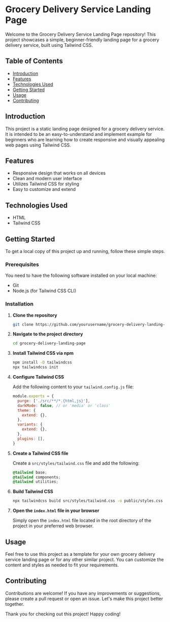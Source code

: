 # Grocery Delivery Service Landing Page

Welcome to the Grocery Delivery Service Landing Page repository! This project showcases a simple, beginner-friendly landing page for a grocery delivery service, built using Tailwind CSS.

## Table of Contents

- [Introduction](#introduction)
- [Features](#features)
- [Technologies Used](#technologies-used)
- [Getting Started](#getting-started)
- [Usage](#usage)
- [Contributing](#contributing)

## Introduction

This project is a static landing page designed for a grocery delivery service. It is intended to be an easy-to-understand and implement example for beginners who are learning how to create responsive and visually appealing web pages using Tailwind CSS.

## Features

- Responsive design that works on all devices
- Clean and modern user interface
- Utilizes Tailwind CSS for styling
- Easy to customize and extend

## Technologies Used

- HTML
- Tailwind CSS

## Getting Started

To get a local copy of this project up and running, follow these simple steps.

### Prerequisites

You need to have the following software installed on your local machine:

- Git
- Node.js (for Tailwind CSS CLI)

### Installation

1. **Clone the repository**

   ```bash
   git clone https://github.com/yourusername/grocery-delivery-landing-page.git
   ```

2. **Navigate to the project directory**

   ```bash
   cd grocery-delivery-landing-page
   ```

3. **Install Tailwind CSS via npm**

   ```bash
   npm install -D tailwindcss
   npx tailwindcss init
   ```

4. **Configure Tailwind CSS**

   Add the following content to your `tailwind.config.js` file:

   ```javascript
   module.exports = {
     purge: ['./src/**/*.{html,js}'],
     darkMode: false, // or 'media' or 'class'
     theme: {
       extend: {},
     },
     variants: {
       extend: {},
     },
     plugins: [],
   }
   ```

5. **Create a Tailwind CSS file**

   Create a `src/styles/tailwind.css` file and add the following:

   ```css
   @tailwind base;
   @tailwind components;
   @tailwind utilities;
   ```

6. **Build Tailwind CSS**

   ```bash
   npx tailwindcss build src/styles/tailwind.css -o public/styles.css
   ```

7. **Open the `index.html` file in your browser**

   Simply open the `index.html` file located in the root directory of the project in your preferred web browser.

## Usage

Feel free to use this project as a template for your own grocery delivery service landing page or for any other similar project. You can customize the content and styles as needed to fit your requirements.

## Contributing

Contributions are welcome! If you have any improvements or suggestions, please create a pull request or open an issue. Let's make this project better together.

Thank you for checking out this project! Happy coding!
